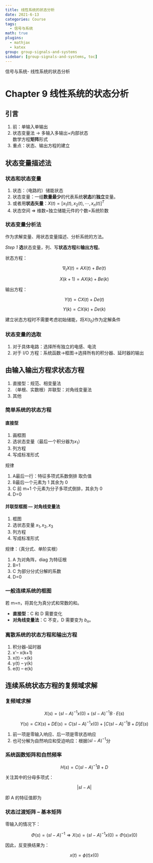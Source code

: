 ```yaml
---
title: 线性系统的状态分析
date: 2021-6-13
categories: Course
tags:
  - 信号与系统
math: true
plugins:
  - mathjax
  - katex
group: group-signals-and-systems
sidebar: [group-signals-and-systems, toc]
---
```


信号与系统- 线性系统的状态分析

<!-- more -->


# Chapter 9 线性系统的状态分析

## 引言

1. 前：单输入单输出
2. 状态变量法 -> 多输入多输出+内部状态<br />数学方程**矩阵**形式
3. 重点：状态、输出方程的建立

## 状态变量描述法

### 状态和状态变量

1. 状态：（电路的）储能状态
2. 状态变量：一组**数量最少**的代表系统**状态**的**独立**变量。
3. 或者用**状态矢量**：$X(t)=[x_1(t),x_2(t),\cdots,x_n(t)]^T$
4. 状态空间 => 维数=独立储能元件的个数=系统阶数

### 状态变量分析法

作为求解变量、用状态变量描述、分析系统的方法。

*Step 1*  **选**状态变量，列、写**状态方程**和**输出方程**。

状态方程：

$$
\nabla_t X(t) = AX(t) + Be(t)
$$


$$
X(k+1) = A X(k) + Be(k)
$$


输出方程：

$$
Y(t) = CX(t) + De(t)
$$


$$
Y(k)=CX(k) +De(k)
$$


建立状态方程时不需要考虑初始储能，将$X(t_0)$作为定解条件

### 状态变量的选取

1. 对于具体电路：选择所有独立的电感、电流
2. 对于 I/O 方程：系统函数->框图->选择所有的积分器、延时器的输出

## 由输入输出方程求状态方程

1. 直接型：规范、相变量法
2. （单根、实数根）并联型：对角线变量法
3. 其他

### 简单系统的状态方程

#### 直接型

1. 画框图
2. 选状态变量（最后一个积分器为$x_1$）
3. 列方程
4. 写成标准形式

规律

1. A最后一行：特征多项式系数倒排 取负值
2. B最后一个元素为 1 其余为 0
3. C 前 m+1 个元素为分子多项式倒排，其余为 0
4. D=0

#### 并联型框图 –– 对角线变量法

1. 框图
2. 选状态变量 $x_1, x_2, x_3$
3. 列方程
4. 写成标准形式

规律：（真分式、单阶实根）

1. A 为对角阵，diag 为特征根
2. B=1
3. C 为部分分式分解的系数
4. D=0

### 一般连续系统的框图

若 m=n，将其化为真分式和常数的和。

- **直接型**：C 和 D 需要变化
- **对角线变量法**：C 不变，D 需要变为 $b_n$。

### 离散系统的状态方程和输出方程

1. 积分器–延时器
2. x'– x(k+1)
3. x(t) – x(k)
4. y(t) – y(k)
5. e(t) – e(k)

## 连续系统状态方程的复频域求解

### 复频域求解

$$
X(s) =(sI-A)^{-1}x(0)+(sI-A)^{-1}B\cdot E(s)
$$


$$
Y(s) = CX(s) + DE(s) = C(sI-A)^{-1} x(0) + [C(sI-A)^{-1}B+D]E(s)
$$


1. 前一项是零输入响应、后一项是零状态响应
2. 也可分解为自然响应和受迫响应：根据$(sI-A)^{-1}$分

### 系统函数矩阵和自然频率

$$
H(s) = C(sI-A)^{-1}B+D
$$


关注其中的分母多项式：

$$
|sI-A|
$$


即 A 的特征值即为

### 状态过渡矩阵 – 基本矩阵

零输入的情况下：

$$
\Phi(s)=(sI-A)^{-1}\Rightarrow X(s)= (sI-A)^{-1} x(0) = \Phi(s) x(0)
$$


因此，反变换结果为：

$$
x(t) = \phi(t) x(0)
$$




